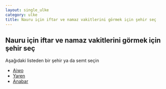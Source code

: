 ```yaml
---
layout: single_ulke
category: ulke
title: Nauru için iftar ve namaz vakitlerini görmek için şehir seç
---
```



## Nauru için iftar ve namaz vakitlerini görmek için şehir seç

Aşağıdaki listeden bir şehir ya da semt seçin


* [Aiwo](/iftar.html?sehir=aiwo&ulke=Nauru)
* [Yaren](/iftar.html?sehir=yaren&ulke=Nauru)
* [Anabar](/iftar.html?sehir=anabar&ulke=Nauru)
